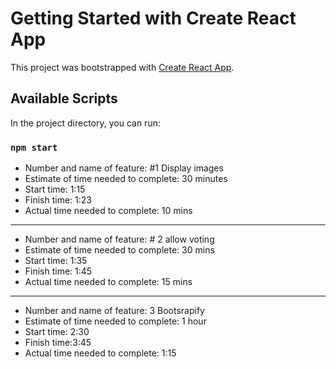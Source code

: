 # Getting Started with Create React App

This project was bootstrapped with [Create React App](https://github.com/facebook/create-react-app).

## Available Scripts

In the project directory, you can run:

### `npm start`




- Number and name of feature: #1 Display images
- Estimate of time needed to complete: 30 minutes
- Start time: 1:15
- Finish time: 1:23
- Actual time needed to complete: 10 mins
---
- Number and name of feature: # 2 allow voting
- Estimate of time needed to complete: 30 mins
- Start time: 1:35
- Finish time: 1:45
- Actual time needed to complete: 15 mins
---
- Number and name of feature: 3 Bootsrapify
- Estimate of time needed to complete: 1 hour
- Start time: 2:30
- Finish time:3:45
- Actual time needed to complete: 1:15


